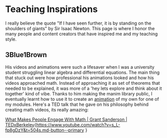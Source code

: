 # Teaching Inspirations

I really believe the quote "If I have seen further, it is by standing on the shoulders of giants" by Sir Isaac Newton. This page is where I honor the many people and content creators that have inspired me and my teaching style.

## <b> 3Blue1Brown </b>

His videos and animations were such a lifesaver when I was a university student struggling linear algebra and differential equations. The main thing that stuck out were how professional his animations looked and how his videos approached math. Instead of approaching it as set of theorems that needed to be explained, it was more of a 'hey lets explore and think about it together' kind of vibe. Thanks to him making the manim library public, I eventually learnt how to use it to create an [animation](https://www.youtube.com/watch?v=CxecbZ5B1w8&t=58s) of my own for one of my modules. Here's a TED talk that he gave on his philosophy behind creating math videos, its really amazing:

[What Makes People Engage With Math | Grant Sanderson | TEDxBerkeley](#){https://www.youtube.com/watch?v=s_L-fp8gDzY&t=504s.md-button--primary }
